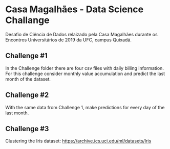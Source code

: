 # Casa Magalhães - Data Science Challange

Desafio de Ciência de Dados relaizado pela Casa Magalhães durante os Encontros Universitários de 2019 da UFC, campus Quixadá.


## Challenge #1
In the Challenge folder there are four csv files with daily billing information. For this challenge consider monthly value
accumulation and predict the last month of the dataset.

## Challenge #2
With the same data from Challenge 1, make predictions for every day of the last month.

## Challenge #3
Clustering the Iris dataset: https://archive.ics.uci.edu/ml/datasets/Iris

